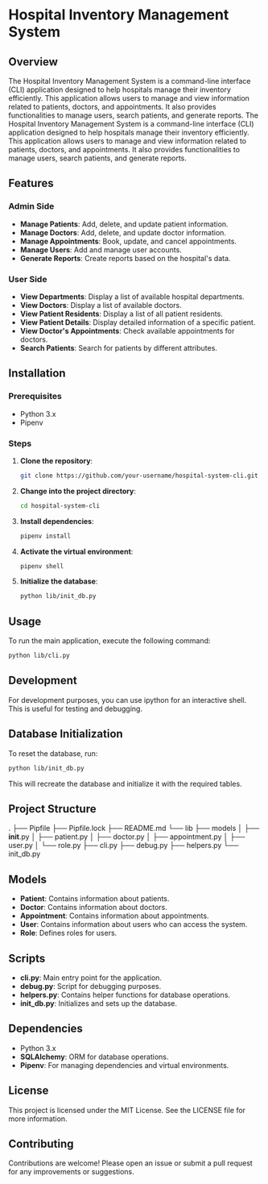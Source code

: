 # Hospital Inventory Management System

## Overview
The Hospital Inventory Management System is a command-line interface (CLI) application designed to help hospitals manage their inventory efficiently. This application allows users to manage and view information related to patients, doctors, and appointments. It also provides functionalities to manage users, search patients, and generate reports.
The Hospital Inventory Management System is a command-line interface (CLI) application designed to help hospitals manage their inventory efficiently. This application allows users to manage and view information related to patients, doctors, and appointments. It also provides functionalities to manage users, search patients, and generate reports.

## Features

### Admin Side
- **Manage Patients**: Add, delete, and update patient information.
- **Manage Doctors**: Add, delete, and update doctor information.
- **Manage Appointments**: Book, update, and cancel appointments.
- **Manage Users**: Add and manage user accounts.
- **Generate Reports**: Create reports based on the hospital's data.

### User Side
- **View Departments**: Display a list of available hospital departments.
- **View Doctors**: Display a list of available doctors.
- **View Patient Residents**: Display a list of all patient residents.
- **View Patient Details**: Display detailed information of a specific patient.
- **View Doctor's Appointments**: Check available appointments for doctors.
- **Search Patients**: Search for patients by different attributes.

## Installation

### Prerequisites
- Python 3.x
- Pipenv

### Steps
1. **Clone the repository**:
    ```sh
    git clone https://github.com/your-username/hospital-system-cli.git
    ```

2. **Change into the project directory**:
    ```sh
    cd hospital-system-cli
    ```

3. **Install dependencies**:
    ```sh
    pipenv install
    ```

4. **Activate the virtual environment**:
    ```sh
    pipenv shell
    ```

5. **Initialize the database**:
    ```sh
    python lib/init_db.py
    ```

## Usage
To run the main application, execute the following command:

```sh
python lib/cli.py
```
## Development
For development purposes, you can use ipython for an interactive shell. This is useful for testing and debugging.

## Database Initialization
To reset the database, run:

```sh
python lib/init_db.py
```
This will recreate the database and initialize it with the required tables.

## Project Structure
.
├── Pipfile
├── Pipfile.lock
├── README.md
└── lib
    ├── models
    │   ├── __init__.py
    │   ├── patient.py
    │   ├── doctor.py
    │   ├── appointment.py
    │   ├── user.py
    │   └── role.py
    ├── cli.py
    ├── debug.py
    ├── helpers.py
    └── init_db.py

## Models
- **Patient**: Contains information about patients.
- **Doctor**: Contains information about doctors.
- **Appointment**: Contains information about appointments.
- **User**: Contains information about users who can access the system.
- **Role**: Defines roles for users.

## Scripts
- **cli.py**: Main entry point for the application.
- **debug.py**: Script for debugging purposes.
- **helpers.py**: Contains helper functions for database operations.
- **init_db.py**: Initializes and sets up the database.

## Dependencies
- Python 3.x
- **SQLAlchemy**: ORM for database operations.
- **Pipenv**: For managing dependencies and virtual environments.

## License
This project is licensed under the MIT License. See the LICENSE file for more information.

## Contributing
Contributions are welcome! Please open an issue or submit a pull request for any improvements or suggestions.

